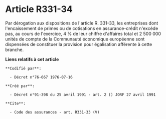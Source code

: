 # Article R331-34

Par dérogation aux dispositions de l'article R. 331-33, les entreprises dont l'encaissement de primes ou de cotisations en
assurance-crédit n'excède pas, au cours de l'exercice, 4 % de leur chiffre d'affaires total et 2 500 000 unités de compte de
la Communauté économique européenne sont dispensées de constituer la provision pour égalisation afférente à cette branche.

**Liens relatifs à cet article**

	**Codifié par**:

	  - Décret n°76-667 1976-07-16

	**Créé par**:

	  - Décret n°91-398 du 25 avril 1991 - art. 2 () JORF 27 avril 1991

	**Cite**:

	  - Code des assurances - art. R331-33 (V)
